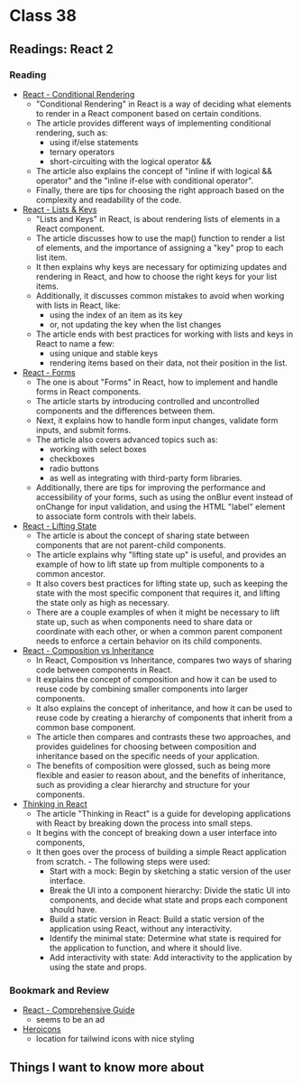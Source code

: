 # Class 38

## Readings: React 2

### Reading

- [React - Conditional Rendering](https://reactjs.org/docs/conditional-rendering.html)
  - "Conditional Rendering" in React is a way of deciding what elements to render in a React component based on certain conditions. 
  - The article provides different ways of implementing conditional rendering, such as:
    - using if/else statements
    - ternary operators
    - short-circuiting with the logical operator &&
  - The article also explains the concept of "inline if with logical && operator" and the "inline if-else with conditional operator". 
  - Finally, there are tips for choosing the right approach based on the complexity and readability of the code.
- [React - Lists & Keys](https://reactjs.org/docs/lists-and-keys.html)
  - "Lists and Keys" in React, is about rendering lists of elements in a React component. 
  - The article discusses how to use the map() function to render a list of elements, and the importance of assigning a "key" prop to each list item. 
  - It then explains why keys are necessary for optimizing updates and rendering in React, and how to choose the right keys for your list items. 
  - Additionally, it discusses common mistakes to avoid when working with lists in React, like:
    - using the index of an item as its key
    - or, not updating the key when the list changes
  - The article ends with best practices for working with lists and keys in React to name a few:
    - using unique and stable keys
    - rendering items based on their data, not their position in the list.
- [React - Forms](https://reactjs.org/docs/forms.html)
  - The one is about "Forms" in React, how to implement and handle forms in React components. 
  - The article starts by introducing controlled and uncontrolled components and the differences between them.
  - Next, it explains how to handle form input changes, validate form inputs, and submit forms. 
  - The article also covers advanced topics such as:
    - working with select boxes
    - checkboxes
    - radio buttons
    - as well as integrating with third-party form libraries. 
  - Additionally, there are tips for improving the performance and accessibility of your forms, such as using the onBlur event instead of onChange for input validation, and using the HTML "label" element to associate form controls with their labels. 
- [React - Lifting State](https://reactjs.org/docs/lifting-state-up.html)
  - The article is about the concept of sharing state between components that are not parent-child components. 
  - The article explains why "lifting state up" is useful, and provides an example of how to lift state up from multiple components to a common ancestor. 
  - It also covers best practices for lifting state up, such as keeping the state with the most specific component that requires it, and lifting the state only as high as necessary. 
  - There are a couple examples of when it might be necessary to lift state up, such as when components need to share data or coordinate with each other, or when a common parent component needs to enforce a certain behavior on its child components. 
- [React - Composition vs Inheritance](https://reactjs.org/docs/composition-vs-inheritance.html)
  - In React, Composition vs Inheritance, compares two ways of sharing code between components in React. 
  - It explains the concept of composition and how it can be used to reuse code by combining smaller components into larger components. 
  - It also explains the concept of inheritance, and how it can be used to reuse code by creating a hierarchy of components that inherit from a common base component. 
  - The article then compares and contrasts these two approaches, and provides guidelines for choosing between composition and inheritance based on the specific needs of your application. 
  - The benefits of composition were glossed, such as being more flexible and easier to reason about, and the benefits of inheritance, such as providing a clear hierarchy and structure for your components.
- [Thinking in React](https://reactjs.org/docs/thinking-in-react.html)
  - The article "Thinking in React" is a guide for developing applications with React by breaking down the process into small steps. 
  - It begins with the concept of breaking down a user interface into components, 
  - It then goes over the process of building a simple React application from scratch. - The following steps were used:
    - Start with a mock: Begin by sketching a static version of the user interface.
    - Break the UI into a component hierarchy: Divide the static UI into components, and decide what state and props each component should have.
    - Build a static version in React: Build a static version of the application using React, without any interactivity.
    - Identify the minimal state: Determine what state is required for the application to function, and where it should live.
    - Add interactivity with state: Add interactivity to the application by using the state and props.

### Bookmark and Review

- [React - Comprehensive Guide](https://tylermcginnis.com/reactjs-tutorial-a-comprehensive-guide-to-building-apps-with-react/)
  - seems to be an ad
- [Heroicons](https://heroicons.com/)
  - location for tailwind icons with nice styling

## Things I want to know more about
